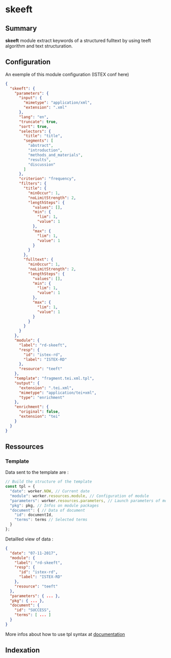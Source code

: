 skeeft
===============

## Summary ##

**skeeft** module extract keywords of a structured fulltext by using teeft algorithm and text structuration.

## Configuration ##

An exemple of this module configuration (ISTEX conf here)

```json
{
  "skeeft": {
    "parameters": {
      "input": {
        "mimetype": "application/xml",
        "extension": ".xml"
      },
      "lang": "en",
      "truncate": true,
      "sort": true,
      "selectors": {
        "title": "title",
        "segments": [
          "abstract",
          "introduction",
          "methods_and_materials",
          "results",
          "discussion"
        ]
      },
      "criterion": "frequency",
      "filters": {
        "title": {
          "minOccur": 1,
          "noLimitStrength": 2,
          "lengthSteps": {
            "values": [],
            "min": {
              "lim": 1,
              "value": 1
            },
            "max": {
              "lim": 1,
              "value": 1
            }
          }
        },
        "fulltext": {
          "minOccur": 1,
          "noLimitStrength": 2,
          "lengthSteps": {
            "values": [],
            "min": {
              "lim": 1,
              "value": 1
            },
            "max": {
              "lim": 1,
              "value": 1
            }
          }
        }
      }
    },
    "module": {
      "label": "rd-skeeft",
      "resp": {
        "id": "istex-rd",
        "label": "ISTEX-RD"
      },
      "resource": "teeft"
    },
    "template": "fragment.tei.xml.tpl",
    "output": {
      "extension": ".tei.xml",
      "mimetype": "application/tei+xml",
      "type": "enrichment"
    },
    "enrichment": {
      "original": false,
      "extension": "tei"
    }
  }
}
```

## Ressources ##

### Template ###

Data sent to the template are :
```js
// Build the structure of the template
const tpl = {
  "date": worker.NOW, // Current date
  "module": worker.resources.module, // Configuration of module
  "parameters": worker.resources.parameters, // Launch parameters of module
  "pkg": pkg, // Infos on module packages
  "document": { // Data of document
    "id": documentId,
    "terms": terms // Selected terms
  }
};
```

Detailled view of data :

```json
{
  "date": "07-11-2017",
  "module": {
    "label": "rd-skeeft",
    "resp": {
      "id": "istex-rd",
      "label": "ISTEX-RD"
    },
    "resource": "teeft"
  },
  "parameters": { ... },
  "pkg": { ... },
  "document": {
    "id": "SUCCESS",
    "terms": [ ... ]
  }
}
```

More infos about how to use tpl syntax at [documentation](https://github.com/raycmorgan/Mu)

## Indexation ##

